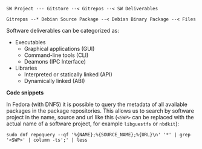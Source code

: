 ```
SW Project --- Gitstore --< Gitrepos --< SW Deliverables

Gitrepos --* Debian Source Package --< Debian Binary Package --< Files
```

Software deliverables can be categorized as:

- Executables
	- Graphical applications (GUI)
	- Command-line tools (CLI)
	- Deamons (IPC Interface)
- Libraries
	- Interpreted or statically linked (API)
	- Dynamically linked (ABI)

**Code snippets**

In Fedora (with DNF5) it is possible to query the metadata of all available packages in the package repositories. This allows us to search by software project in the name, source and url like this (`<SWP>` can be replaced with the actual name of a software project, for example `libguestfs` or `nbdkit`):

```
sudo dnf repoquery --qf '%{NAME};%{SOURCE_NAME};%{URL}\n' '*' | grep '<SWP>' | column -ts';' | less
```